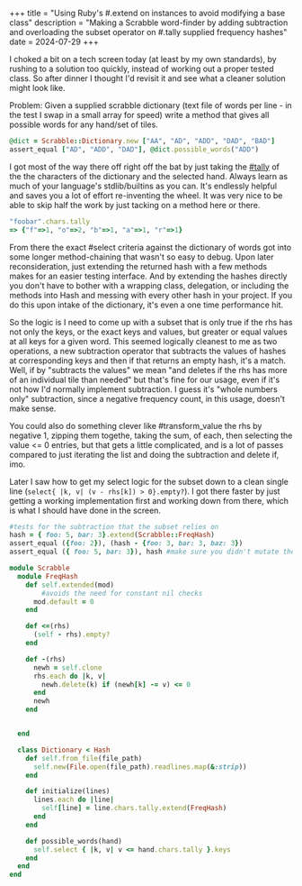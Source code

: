 +++
title = "Using Ruby's #.extend on instances to avoid modifying a base class"
description = "Making a Scrabble word-finder by adding subtraction and overloading the subset operator on #.tally supplied frequency hashes"
date = 2024-07-29
+++

I choked a bit on a tech screen today (at least by my own standards), by rushing to a solution too quickly, instead of working out a proper tested class. So after dinner I thought I'd revisit it and see what a cleaner solution might look like.

Problem: Given a supplied scrabble dictionary (text file of words per line - in the test I swap in a small array for speed) write a method that gives all possible words for any hand/set of tiles.

```ruby
@dict = Scrabble::Dictionary.new ["AA", "AD", "ADD", "DAD", "BAD"]
assert_equal ["AD", "ADD", "DAD"], @dict.possible_words("ADD")
```
<!-- more --> 

I got most of the way there off right off the bat by just taking the [\#tally](https://ruby-doc.org/3.2.2/Enumerable.html#method-i-tally) of the the characters of the dictionary and the selected hand. Always learn as much of your language's stdlib/builtins as you can. It's endlessly helpful and saves you a lot of effort re-inventing the wheel. It was very nice to be able to skip half the work by just tacking on a method here or there.

```ruby
"foobar".chars.tally
=> {"f"=>1, "o"=>2, "b"=>1, "a"=>1, "r"=>1}
```

From there the exact \#select criteria against the dictionary of words got into some longer method-chaining that wasn't so easy to debug.  Upon later reconsideration, just extending the returned hash with a few methods makes for an easier testing interface. And by extending the hashes directly you don't have to bother with a wrapping class, delegation, or including the methods into Hash and messing with every other hash in your project. If you do this upon intake of the dictionary, it's even a one time performance hit.

So the logic is I need to come up with a subset that is only true if the rhs has not only the keys, or the exact keys and values, but greater or equal values at all keys for a given word. This seemed logically cleanest to me as two operations, a new subtraction operator that subtracts the values of hashes at corresponding keys and then if that returns an empty hash, it's a match. Well, if by "subtracts the values" we mean "and deletes if the rhs has more of an individual tile than needed" but that's fine for our usage, even if it's not how I'd normally implement subtraction. I guess it's "whole numbers only" subtraction, since a negative frequency count, in this usage, doesn't make sense.

You could also do something clever like \#transform_value the rhs by negative 1, zipping them togethe, taking the sum, of each, then selecting the value <= 0 entries, but that gets a little complicated, and is a lot of passes compared to just iterating the list and doing the subtraction and delete if, imo.

Later I saw how to get my select logic for the subset down to a clean single line (`select{ |k, v| (v - rhs[k]) > 0}.empty?`). I got there faster by just getting a working implementation first and working down from there, which is what I should have done in the screen.


```ruby
#tests for the subtraction that the subset relies on
hash = { foo: 5, bar: 3}.extend(Scrabble::FreqHash)
assert_equal ({foo: 2}), (hash - {foo: 3, bar: 3, baz: 3})
assert_equal ({ foo: 5, bar: 3}), hash #make sure you didn't mutate the actual dict

module Scrabble
  module FreqHash
    def self.extended(mod)
    	#avoids the need for constant nil checks
      mod.default = 0
    end

    def <=(rhs)
      (self - rhs).empty?
    end

    def -(rhs)
      newh = self.clone
      rhs.each do |k, v|
        newh.delete(k) if (newh[k] -= v) <= 0
      end
      newh
    end


  end

  class Dictionary < Hash
    def self.from_file(file_path)
      self.new(File.open(file_path).readlines.map(&:strip))
    end

    def initialize(lines)
      lines.each do |line|
        self[line] = line.chars.tally.extend(FreqHash)
      end
    end

    def possible_words(hand)
      self.select { |k, v| v <= hand.chars.tally }.keys
    end
  end
end
```